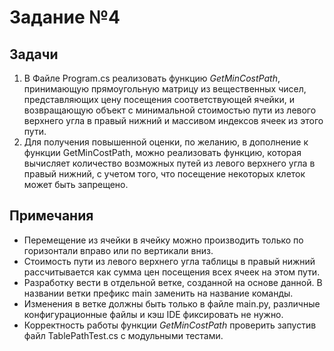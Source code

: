 # Задание №4
## Задачи
1. В Файле Program.cs реализовать функцию *GetMinCostPath*, принимающую
   прямоугольную матрицу из вещественных чисел, представляющих цену посещения
   соответствующей ячейки, и возвращающую объект с минимальной стоимостью пути из
   левого верхнего угла в правый нижний и массивом индексов ячеек из этого пути.
2. Для получения повышенной оценки, по желанию, в дополнение к функции
   GetMinCostPath, можно реализовать функцию, которая вычисляет количество
   возможных путей из левого верхнего угла в правый нижний, с учетом того, что
   посещение некоторых клеток может быть запрещено.
## Примечания
- Перемещение из ячейки в ячейку можно производить только по горизонтали вправо
  или по вертикали вниз.
- Стоимость пути из левого верхнего угла таблицы в правый нижний рассчитывается
  как сумма цен посещения всех ячеек на этом пути.
- Разработку вести в отдельной ветке, созданной на основе данной. В названии
  ветки префикс main заменить на название команды.
- Изменения в ветке должны быть только в файле main.py, различные
  конфигурационные файлы и кэш IDE фиксировать не нужно.
- Корректность работы функции *GetMinCostPath* проверить запустив файл
  TablePathTest.cs с модульными тестами.